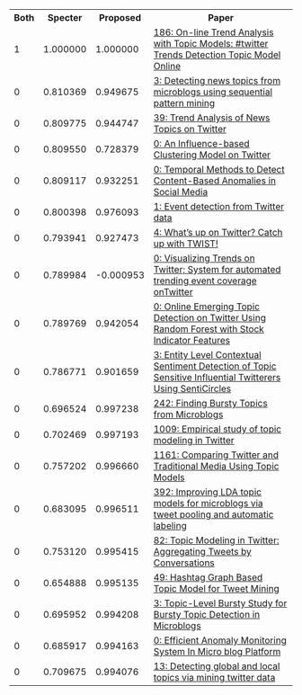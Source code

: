 <html><table><tr>
<th>Both</th>
<th>Specter</th>
<th>Proposed</th>
<th>Paper</th>
</tr>
<tr>
<td>1</td>
<td>1.000000</td>
<td>1.000000</td>
<td><a href="https://www.semanticscholar.org/paper/f16915e4e8d0361b8e577b2123ba4a36a25032ba">186: On-line Trend Analysis with Topic Models: #twitter Trends Detection Topic Model Online</a></td>
</tr>
<tr>
<td>0</td>
<td>0.810369</td>
<td>0.949675</td>
<td><a href="https://www.semanticscholar.org/paper/33c0eff2c4c94cba8f8b91613ac78774ce477ca7">3: Detecting news topics from microblogs using sequential pattern mining</a></td>
</tr>
<tr>
<td>0</td>
<td>0.809775</td>
<td>0.944747</td>
<td><a href="https://www.semanticscholar.org/paper/158e7a6e62d3b8ea277476139274fa06dc6cbb58">39: Trend Analysis of News Topics on Twitter</a></td>
</tr>
<tr>
<td>0</td>
<td>0.809550</td>
<td>0.728379</td>
<td><a href="https://www.semanticscholar.org/paper/334adbe9049079afb983a9f2d0fa89552b95da61">0: An Influence-based Clustering Model on Twitter</a></td>
</tr>
<tr>
<td>0</td>
<td>0.809117</td>
<td>0.932251</td>
<td><a href="https://www.semanticscholar.org/paper/24c1a6e3fee3910e87c511a1518c0df1cf687350">0: Temporal Methods to Detect Content-Based Anomalies in Social Media</a></td>
</tr>
<tr>
<td>0</td>
<td>0.800398</td>
<td>0.976093</td>
<td><a href="https://www.semanticscholar.org/paper/be689c3b6d96121fd18272e3efeae2c6960b027f">1: Event detection from Twitter data</a></td>
</tr>
<tr>
<td>0</td>
<td>0.793941</td>
<td>0.927473</td>
<td><a href="https://www.semanticscholar.org/paper/30fb6880e5eeae39d2aa3703580bc8243caf3c01">4: What’s up on Twitter? Catch up with TWIST!</a></td>
</tr>
<tr>
<td>0</td>
<td>0.789984</td>
<td>-0.000953</td>
<td><a href="https://www.semanticscholar.org/paper/cebb887e0e6b0fa5588000d8532981fd8cb59e72">0: Visualizing Trends on Twitter; System for automated trending event coverage onTwitter</a></td>
</tr>
<tr>
<td>0</td>
<td>0.789769</td>
<td>0.942054</td>
<td><a href="https://www.semanticscholar.org/paper/3f90ba2d767625de851d2c60382b0197087bd377">0: Online Emerging Topic Detection on Twitter Using Random Forest with Stock Indicator Features</a></td>
</tr>
<tr>
<td>0</td>
<td>0.786771</td>
<td>0.901659</td>
<td><a href="https://www.semanticscholar.org/paper/5da652a6c0b2aceb35392f4f456579baaa68fcd6">3: Entity Level Contextual Sentiment Detection of Topic Sensitive Influential Twitterers Using SentiCircles</a></td>
</tr>
<tr>
<td>0</td>
<td>0.696524</td>
<td>0.997238</td>
<td><a href="https://www.semanticscholar.org/paper/aed38235ba619304a8c4fb8ee56633901247be46">242: Finding Bursty Topics from Microblogs</a></td>
</tr>
<tr>
<td>0</td>
<td>0.702469</td>
<td>0.997193</td>
<td><a href="https://www.semanticscholar.org/paper/9bff6829d854d6fe38c5e8f4221aea6fc6ea1e18">1009: Empirical study of topic modeling in Twitter</a></td>
</tr>
<tr>
<td>0</td>
<td>0.757202</td>
<td>0.996660</td>
<td><a href="https://www.semanticscholar.org/paper/49ae87c25dbad1ed88256b175459ce1c81f445ac">1161: Comparing Twitter and Traditional Media Using Topic Models</a></td>
</tr>
<tr>
<td>0</td>
<td>0.683095</td>
<td>0.996511</td>
<td><a href="https://www.semanticscholar.org/paper/c964ced85cbbd7dee82107d649afa8b1ed4f2cd0">392: Improving LDA topic models for microblogs via tweet pooling and automatic labeling</a></td>
</tr>
<tr>
<td>0</td>
<td>0.753120</td>
<td>0.995415</td>
<td><a href="https://www.semanticscholar.org/paper/fe903cbf9331232b6393df3304a9d19ccfac16f2">82: Topic Modeling in Twitter: Aggregating Tweets by Conversations</a></td>
</tr>
<tr>
<td>0</td>
<td>0.654888</td>
<td>0.995135</td>
<td><a href="https://www.semanticscholar.org/paper/d5aa156ac919c7fb3db91ff07c4f95e8f5c64043">49: Hashtag Graph Based Topic Model for Tweet Mining</a></td>
</tr>
<tr>
<td>0</td>
<td>0.695952</td>
<td>0.994208</td>
<td><a href="https://www.semanticscholar.org/paper/81c48388d469d348894c25c417bb82aa82eeae82">3: Topic-Level Bursty Study for Bursty Topic Detection in Microblogs</a></td>
</tr>
<tr>
<td>0</td>
<td>0.685917</td>
<td>0.994163</td>
<td><a href="https://www.semanticscholar.org/paper/dcac47517a3f4859ec7078462a894a30accb5e07">0: Efficient Anomaly Monitoring System In Micro blog Platform</a></td>
</tr>
<tr>
<td>0</td>
<td>0.709675</td>
<td>0.994076</td>
<td><a href="https://www.semanticscholar.org/paper/679c58bb04a7b75ec9f455d694f346e3330dc56e">13: Detecting global and local topics via mining twitter data</a></td>
</tr>
</table></html>
